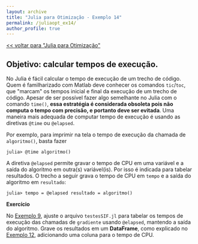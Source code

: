 ```yaml
---
layout: archive
title: "Julia para Otimização - Exemplo 14"
permalink: /juliaopt_ex14/
author_profile: true
---
```


[<< voltar para "Julia para Otimização"](/juliaopt/)

## Objetivo: calcular tempos de execução.

No Julia é fácil calcular o tempo de execução de um trecho de código. Quem é familharizado com Matlab deve conhecer os comandos `tic`/`toc`, que "marcam" os tempos inicial e final da execução de um trecho de código. Apesar de ser possível fazer algo semelhante no Julia com o comando `time()`, **essa estratégia é considerada obsoleta pois não computa o tempo com precisão, e portanto deve ser evitada**. Uma maneira mais adequada de computar tempo de execução é usando as diretivas `@time` ou `@elapsed`.

Por exemplo, para imprimir na tela o tempo de execução da chamada de `algoritmo()`, basta fazer
~~~
julia> @time algoritmo()
~~~

A diretiva `@elapsed` permite gravar o tempo de CPU em uma variável e a saída do algoritmo em outra(s) variável(is). Por isso é indicada para tabelar resultados. O trecho a seguir grava o tempo de CPU em `tempo` e a saída do algoritmo em `resultado`:
~~~
julia> tempo = @elapsed resultado = algoritmo()
~~~

**Exercício**

No [Exemplo 9](/juliaopt_ex9/), ajuste o arquivo `testesSIF.jl` para tabelar os tempos de execução das chamadas de `gradiente` usando `@elapsed`, mantendo a saída do algoritmo. Grave os resultados em um **DataFrame**, como explicado no [Exemplo 12](/juliaopt_ex12/), adicionando uma coluna para o tempo de CPU.
